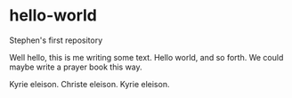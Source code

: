 # hello-world
Stephen's first repository

Well hello, this is me writing some text. Hello world, and so forth. We could maybe write a prayer book this way.

Kyrie eleison.
Christe eleison.
Kyrie eleison.
